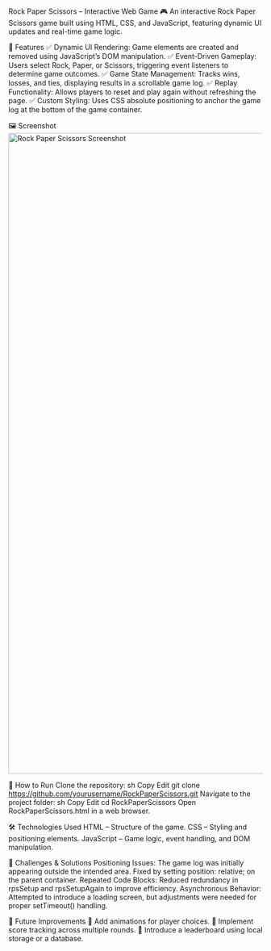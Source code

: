 Rock Paper Scissors – Interactive Web Game 🎮
An interactive Rock Paper Scissors game built using HTML, CSS, and JavaScript, featuring dynamic UI updates and real-time game logic.

📌 Features
✅ Dynamic UI Rendering: Game elements are created and removed using JavaScript’s DOM manipulation.
✅ Event-Driven Gameplay: Users select Rock, Paper, or Scissors, triggering event listeners to determine game outcomes.
✅ Game State Management: Tracks wins, losses, and ties, displaying results in a scrollable game log.
✅ Replay Functionality: Allows players to reset and play again without refreshing the page.
✅ Custom Styling: Uses CSS absolute positioning to anchor the game log at the bottom of the game container.

🖼️ Screenshot
<img width="1271" alt="Rock Paper Scissors Screenshot" src="https://github.com/user-attachments/assets/b280cf27-eb00-472e-94c1-16f08f04d33c" />


🚀 How to Run
Clone the repository:
sh
Copy
Edit
git clone https://github.com/yourusername/RockPaperScissors.git
Navigate to the project folder:
sh
Copy
Edit
cd RockPaperScissors
Open RockPaperScissors.html in a web browser.

🛠️ Technologies Used
HTML – Structure of the game.
CSS – Styling and positioning elements.
JavaScript – Game logic, event handling, and DOM manipulation.

🔧 Challenges & Solutions
Positioning Issues: The game log was initially appearing outside the intended area. Fixed by setting position: relative; on the parent container.
Repeated Code Blocks: Reduced redundancy in rpsSetup and rpsSetupAgain to improve efficiency.
Asynchronous Behavior: Attempted to introduce a loading screen, but adjustments were needed for proper setTimeout() handling.

📜 Future Improvements
🔹 Add animations for player choices.
🔹 Implement score tracking across multiple rounds.
🔹 Introduce a leaderboard using local storage or a database.
